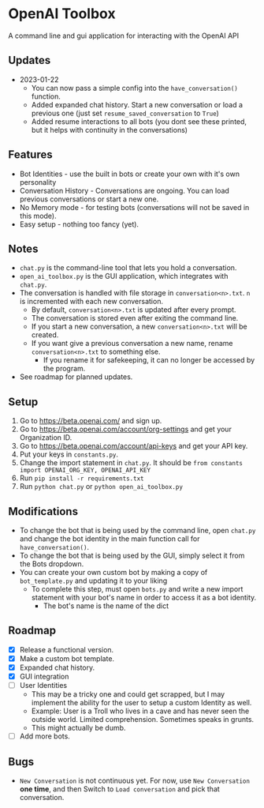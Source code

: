# OpenAI Toolbox
A command line and gui application for interacting with the OpenAI API

## Updates
- 2023-01-22 
  - You can now pass a simple config into the ```have_conversation()``` function.
  - Added expanded chat history. Start a new conversation or load a previous one (just set ```resume_saved_conversation``` to ```True```)
  - Added resume interactions to all bots (you dont see these printed, but it helps with continuity in the conversations)

## Features
- Bot Identities - use the built in bots or create your own with it's own personality
- Conversation History - Conversations are ongoing. You can load previous conversations or start a new one.
- No Memory mode - for testing bots (conversations will not be saved in this mode).
- Easy setup - nothing too fancy (yet).

## Notes
- ```chat.py``` is the command-line tool that lets you hold a conversation.
- ```open_ai_toolbox.py``` is the GUI application, which integrates with ```chat.py```.
- The conversation is handled with file storage in ```conversation<n>.txt```. ```n``` is incremented with each new conversation.
  - By default, ```conversation<n>.txt``` is updated after every prompt.
  - The conversation is stored even after exiting the command line.
  - If you start a new conversation, a new ```conversation<n>.txt``` will be created.
  - If you want give a previous conversation a new name, rename ```conversation<n>.txt``` to something else.
    - If you rename it for safekeeping, it can no longer be accessed by the program.
- See roadmap for planned updates.

## Setup
1. Go to https://beta.openai.com/ and sign up.
2. Go to https://beta.openai.com/account/org-settings and get your Organization ID.
3. Go to https://beta.openai.com/account/api-keys and get your API key.
4. Put your keys in ```constants.py```.
5. Change the import statement in ```chat.py```. It should be ```from constants import OPENAI_ORG_KEY, OPENAI_API_KEY```
6. Run ```pip install -r requirements.txt```
7. Run ```python chat.py``` or ```python open_ai_toolbox.py```


## Modifications
- To change the bot that is being used by the command line, open ```chat.py``` and change the bot identity in the main function call for ```have_conversation()```.
- To change the bot that is being used by the GUI, simply select it from the Bots dropdown.
- You can create your own custom bot by making a copy of ```bot_template.py``` and updating it to your liking
  - To complete this step, must open ```bots.py``` and write a new import statement with your bot's name in order to access it as a bot identity.
    - The bot's name is the name of the dict


## Roadmap
- [x] Release a functional version.
- [x] Make a custom bot template.
- [x] Expanded chat history. 
- [x] GUI integration
- [ ] User Identities
  - This may be a tricky one and could get scrapped, but I may implement the ability for the user to setup a custom Identity as well.
  - Example: User is a Troll who lives in a cave and has never seen the outside world. Limited comprehension. Sometimes speaks in grunts.
  - This might actually be dumb.
- [ ] Add more bots.

## Bugs
- ```New Conversation``` is not continuous yet. For now, use ```New Conversation``` **one time**, and then Switch to ```Load conversation``` and pick that conversation.

